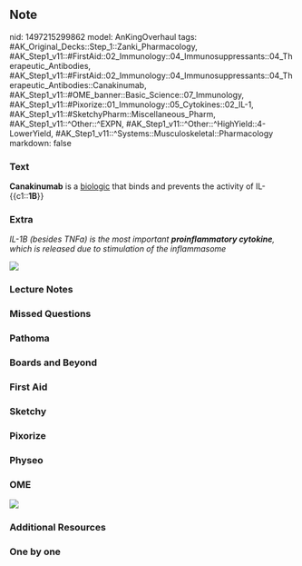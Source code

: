 ## Note
nid: 1497215299862
model: AnKingOverhaul
tags: #AK_Original_Decks::Step_1::Zanki_Pharmacology, #AK_Step1_v11::#FirstAid::02_Immunology::04_Immunosuppressants::04_Therapeutic_Antibodies, #AK_Step1_v11::#FirstAid::02_Immunology::04_Immunosuppressants::04_Therapeutic_Antibodies::Canakinumab, #AK_Step1_v11::#OME_banner::Basic_Science::07_Immunology, #AK_Step1_v11::#Pixorize::01_Immunology::05_Cytokines::02_IL-1, #AK_Step1_v11::#SketchyPharm::Miscellaneous_Pharm, #AK_Step1_v11::^Other::^EXPN, #AK_Step1_v11::^Other::^HighYield::4-LowerYield, #AK_Step1_v11::^Systems::Musculoskeletal::Pharmacology
markdown: false

### Text
<div>
  <div>
    <b>Canakinumab</b> is a <u>biologic</u> that binds and prevents
    the activity of IL-{{c1::<b>1B</b>}}
  </div>
</div>

### Extra
<i>IL-1B (besides TNFa) is the most important <b>proinflammatory
cytokine</b>, which is released due to stimulation of the
inflammasome</i>
<div>
  <i><img src="paste-7675106557953.jpg"></i>
</div>

### Lecture Notes


### Missed Questions


### Pathoma


### Boards and Beyond


### First Aid


### Sketchy


### Pixorize


### Physeo


### OME
<div class="ome-widget">
  <a href=
  "https://onlinemeded.org/spa/immunology?ref=anki"><img src=
  "_OME_AnkiFlashcards_Topic_1.png"></a>
</div>

### Additional Resources


### One by one

